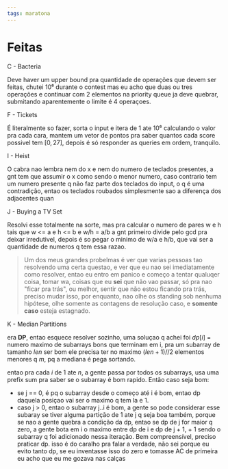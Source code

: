 ```yaml
---
tags: maratona
---
```


# Feitas

C - Bacteria

Deve haver um upper bound pra quantidade de operações que devem ser feitas, chutei 10⁶ durante o contest mas eu acho que duas ou tres operações e continuar com 2 elementos na priority queue ja deve quebrar, submitando aparentemente o limite é 4 operaçoes.

F - Tickets

É literalmente so fazer, sorta o input e itera de 1 ate 10⁶ calculando o valor pra cada cara, mantem um vetor de pontos pra saber quantos cada score possivel tem $[0, 27]$, depois é só responder as queries em ordem, tranquilo.

I - Heist

O cabra nao lembra nem do x e nem do numero de teclados presentes, a gnt tem que assumir o x como sendo o menor numero, caso contrario tem um numero presente q não faz parte dos teclados do input, o q é uma contradição, entao os teclados roubados simplesmente sao a diferença dos adjacentes quan

J - Buying a TV Set

Resolvi esse totalmente na sorte, mas pra calcular o numero de pares w e h tais que w <= a e h <= b e w/h = a/b a gnt primeiro divide pelo gcd pra deixar irredutivel, depois é so pegar o minimo de w/a e h/b, que vai ser a quantidade de numeros q tem essa razao.


> Um dos meus grandes probelmas é ver que varias pessoas tao resolvendo uma certa questao, e ver que eu nao sei imediatamente como resolver, entao eu entro em panico e começo a tentar qualuqer coisa, tomar wa, coisas que eu **sei** que não vao passar, só pra nao "ficar pra trás", ou melhor, sentir que não estou ficando pra trás, preciso mudar isso, por enquanto, nao olhe os standing sob nenhuma hipótese, olhe somente as contagens de resolução caso, e **somente caso** esteja estagnado. 


K - Median Partitions

era **DP**, entao esquece resolver sozinho, uma soluçao q achei foi $dp[i]$ = numero maximo de subarrays bons que terminam em i, pra um subarray de tamanho *len* ser bom ele precisa ter no maximo $(len + 1)//2$ elementos menores q $m$, pq a mediana é pega sortando.

entao pra cada $i$ de $1$ ate $n$, a gente passa por todos os subarrays, usa uma prefix sum pra saber se o subarray é bom rapido. Então caso seja bom:
- se j == 0, é pq o subarray desde o começo até i é bom, entao dp daquela posiçao vai ser o maximo q tem la e $1$.
- caso j > 0, entao o subarray j..i é bom, a gente so pode considerar esse subaray se tiver alguma partição de 1 ate j q seja boa também, porque se nao a gente quebra a condição da dp, entao se dp de j for maior q zero, a gente bota em i o maximo entre dp de i e dp de j + 1, + 1 sendo o subarray q foi adicionado nessa iteração.
Bem compreensível, preciso praticar dp. isso é do caralho pra falar a verdade, não sei porque eu evito tanto dp, se eu inventasse isso do zero e tomasse AC de primeira eu acho que eu me gozava nas calças